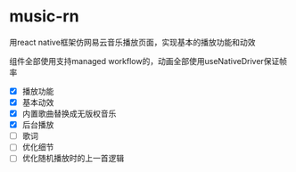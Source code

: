 # music-rn
用react native框架仿网易云音乐播放页面，实现基本的播放功能和动效

组件全部使用支持managed workflow的，动画全部使用useNativeDriver保证帧率
- [x] 播放功能
- [x] 基本动效
- [x] 内置歌曲替换成无版权音乐
- [x] 后台播放
- [ ] 歌词
- [ ] 优化细节
- [ ] 优化随机播放时的上一首逻辑
